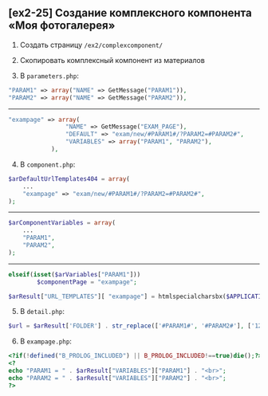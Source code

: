 ## [ex2-25] Создание комплексного компонента «Моя фотогалерея»

1. Создать страницу `/ex2/complexcomponent/`


2. Скопировать комплексный компонент из материалов


3. В `parameters.php`: 

```php
"PARAM1" => array("NAME" => GetMessage("PARAM1")),
"PARAM2" => array("NAME" => GetMessage("PARAM2")),
```
---
```php
"exampage" => array(
                "NAME" => GetMessage("EXAM_PAGE"),
                "DEFAULT" => "exam/new/#PARAM1#/?PARAM2=#PARAM2#",
                "VARIABLES" => array("PARAM1", "PARAM2"),
            ),
```

4. В `component.php`: 

```php
$arDefaultUrlTemplates404 = array(
	...
	"exampage" => "exam/new/#PARAM1#/?PARAM2=#PARAM2#",
);
```
---
```php
$arComponentVariables = array(
	...
	"PARAM1",
	"PARAM2",
);
```
---
```php
elseif(isset($arVariables["PARAM1"]))
        $componentPage = "exampage";
```

```php
$arResult["URL_TEMPLATES"][ "exampage"] = htmlspecialcharsbx($APPLICATION->GetCurPage())."?".$arVariableAliases["PARAM1"]."=#PARAM1#" . '&' . $arVariableAliases["PARAM2"]."=#PARAM2#";
```

5. В `detail.php`: 

```php
$url = $arResult['FOLDER'] . str_replace(['#PARAM1#', '#PARAM2#'], ['123', '456'], $arResult["URL_TEMPLATES"][ "exampage"]);
```

6. В `exampage.php`: 

```php
<?if(!defined("B_PROLOG_INCLUDED") || B_PROLOG_INCLUDED!==true)die();?>
<?
echo "PARAM1 = " . $arResult["VARIABLES"]["PARAM1"] . "<br>";
echo "PARAM2 = " . $arResult["VARIABLES"]["PARAM2"] . "<br>";
?>
```
